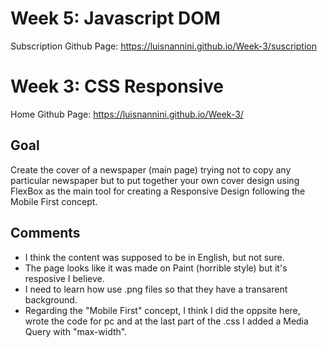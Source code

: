 # Week 5: Javascript DOM
Subscription Github Page: https://luisnannini.github.io/Week-3/suscription

# Week 3: CSS Responsive
Home Github Page: https://luisnannini.github.io/Week-3/

## Goal

Create the cover of a newspaper (main page) trying not to copy any particular newspaper but to put together your own cover design using FlexBox as the main tool for creating a Responsive Design following the Mobile First concept.

## Comments

* I think the content was supposed to be in English, but not sure.
* The page looks like it was made on Paint (horrible style) but it's resposive I believe.
* I need to learn how use .png files so that they have a transarent background.
* Regarding the "Mobile First" concept, I think I did the oppsite here, wrote the code for pc and at the last part of the .css I added a Media Query with "max-width".